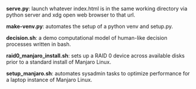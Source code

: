 **serve.py**: launch whatever index.html is in the same working directory via python server and xdg open web browser to that url.

**make-venv.py**: automates the setup of a python venv and setup.py.

**decision.sh**: a demo computational model of human-like decision processes written in bash.

**raid0_manjaro_install.sh**: sets up a RAID 0 device across available disks prior to a standard install of Manjaro Linux.

**setup_manjaro.sh**: automates sysadmin tasks to optimize performance for a laptop instance of Manjaro Linux.
